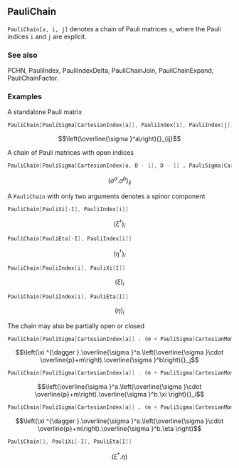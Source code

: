 ##  PauliChain 

`PauliChain[x, i, j]` denotes a chain of Pauli matrices `x`, where the Pauli indices `i` and `j` are explicit.

###  See also 

PCHN, PauliIndex, PauliIndexDelta, PauliChainJoin, PauliChainExpand, PauliChainFactor.

###  Examples 

A standalone Pauli matrix

```mathematica
PauliChain[PauliSigma[CartesianIndex[a]], PauliIndex[i], PauliIndex[j]]
```

$$\left(\overline{\sigma }^a\right){}_{ij}$$

A chain of Pauli matrices with open indices

```mathematica
PauliChain[PauliSigma[CartesianIndex[a, D - 1], D - 1] . PauliSigma[CartesianIndex[b, D - 1], D - 1], PauliIndex[i], PauliIndex[j]]
```

$$\left(\sigma ^a.\sigma ^b\right){}_{ij}$$

A `PauliChain` with only two arguments denotes a spinor component

```mathematica
PauliChain[PauliXi[-I], PauliIndex[i]]
```

$$\left(\xi ^{\dagger }\right){}_i$$

```mathematica
PauliChain[PauliEta[-I], PauliIndex[i]]
```

$$\left(\eta ^{\dagger }\right){}_i$$

```mathematica
PauliChain[PauliIndex[i], PauliXi[I]]
```

$$(\xi )_i$$

```mathematica
PauliChain[PauliIndex[i], PauliEta[I]]
```

$$(\eta )_i$$

The chain may also be partially open or closed

```mathematica
PauliChain[PauliSigma[CartesianIndex[a]] . (m + PauliSigma[CartesianMomentum[p]]) . PauliSigma[CartesianIndex[b]], PauliXi[-I], PauliIndex[j]]
```

$$\left(\xi ^{\dagger }.\overline{\sigma }^a.\left(\overline{\sigma }\cdot \overline{p}+m\right).\overline{\sigma }^b\right){}_j$$

```mathematica
PauliChain[PauliSigma[CartesianIndex[a]] . (m + PauliSigma[CartesianMomentum[p]]) . PauliSigma[CartesianIndex[b]], PauliIndex[i], PauliXi[I]]
```

$$\left(\overline{\sigma }^a.\left(\overline{\sigma }\cdot \overline{p}+m\right).\overline{\sigma }^b.\xi \right){}_i$$

```mathematica
PauliChain[PauliSigma[CartesianIndex[a]] . (m + PauliSigma[CartesianMomentum[p]]) . PauliSigma[CartesianIndex[b]], PauliXi[-I], PauliEta[I]]
```

$$\left(\xi ^{\dagger }.\overline{\sigma }^a.\left(\overline{\sigma }\cdot \overline{p}+m\right).\overline{\sigma }^b.\eta \right)$$

```mathematica
PauliChain[1, PauliXi[-I], PauliEta[I]]
```

$$\left(\xi ^{\dagger }.\eta \right)$$